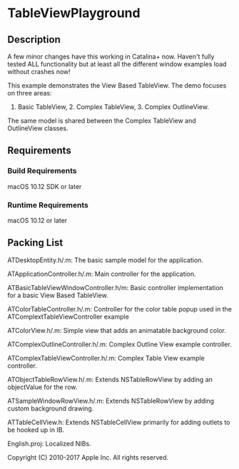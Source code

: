 # TableViewPlayground

## Description

A few minor changes have this working in Catalina+ now. Haven't fully tested ALL functionality but at least all the different window examples load without crashes now!

This example demonstrates the View Based TableView. The demo focuses on three areas:
1. Basic TableView, 2. Complex TableView, 3. Complex OutlineView.

The same model is shared between the Complex TableView and OutlineView classes.

## Requirements

### Build Requirements

macOS 10.12 SDK or later

### Runtime Requirements

macOS 10.12 or later

## Packing List

ATDesktopEntity.h/.m: 
 The basic sample model for the application. 

ATApplicationController.h/.m:
 Main controller for the application.

ATBasicTableViewWindowController.h/m:
 Basic controller implementation for a basic View Based TableView.

ATColorTableController.h/.m:
 Controller for the color table popup used in the ATComplextTableViewController example

ATColorView.h/.m:
 Simple view that adds an animatable background color.

ATComplexOutlineController.h/.m:
 Complex Outline View example controller.

ATComplexTableViewController.h/.m:
 Complex Table View example controller. 

ATObjectTableRowView.h/.m:
 Extends NSTableRowView by adding an objectValue for the row.

ATSampleWindowRowView.h/.m:
 Extends NSTableRowView by adding custom background drawing.

ATTableCellView.h:
 Extends NSTableCellView primarily for adding outlets to be hooked up in IB.

English.proj:
 Localized NIBs.


Copyright (C) 2010-2017 Apple Inc. All rights reserved.
